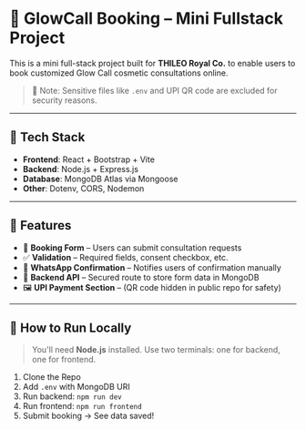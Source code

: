 # 🌸 GlowCall Booking – Mini Fullstack Project

This is a mini full-stack project built for **THILEO Royal Co.** to enable users to book customized Glow Call cosmetic consultations online.

> 🔐 Note: Sensitive files like `.env` and UPI QR code are excluded for security reasons.

---

## 🔧 Tech Stack

- **Frontend**: React + Bootstrap + Vite
- **Backend**: Node.js + Express.js
- **Database**: MongoDB Atlas via Mongoose
- **Other**: Dotenv, CORS, Nodemon

---

## 🎯 Features

- 📩 **Booking Form** – Users can submit consultation requests
- ✅ **Validation** – Required fields, consent checkbox, etc.
- 💬 **WhatsApp Confirmation** – Notifies users of confirmation manually
- 🔐 **Backend API** – Secured route to store form data in MongoDB
- 🖼️ **UPI Payment Section** – (QR code hidden in public repo for safety)

---

## 🚀 How to Run Locally

> You'll need **Node.js** installed. Use two terminals: one for backend, one for frontend.

1. Clone the Repo
2. Add `.env` with MongoDB URI
3. Run backend: `npm run dev`
4. Run frontend: `npm run frontend`
5. Submit booking → See data saved!

